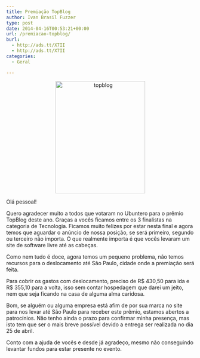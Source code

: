 ```yaml
---
title: Premiação TopBlog
author: Ivan Brasil Fuzzer
type: post
date: 2014-04-16T00:53:21+00:00
url: /premiacao-topblog/
burl:
  - http://ads.tt/X7II
  - http://ads.tt/X7II
categories:
  - Geral

---
```

<p style="text-align: center;">
  <a href="http://www.ubuntero.com.br/wp-content/uploads/2014/04/topblog.png"><img class="alignnone size-medium wp-image-6595" alt="topblog" src="http://www.ubuntero.com.br/wp-content/uploads/2014/04/topblog-240x300.png" width="240" height="300" /></a>
</p>

Olá pessoal!

Quero agradecer muito a todos que votaram no Ubuntero para o prêmio TopBlog deste ano. Graças a vocês ficamos entre os 3 finalistas na categoria de Tecnologia. Ficamos muito felizes por estar nesta final e agora temos que aguardar o anúncio de nossa posição, se será primeiro, segundo ou terceiro não importa. O que realmente importa é que vocês levaram um site de software livre até as cabeças.

Como nem tudo é doce, agora temos um pequeno problema, não temos recursos para o deslocamento até São Paulo, cidade onde a premiação será feita.

Para cobrir os gastos com deslocamento, preciso de R$ 430,50 para ida e R$ 355,10 para a volta, isso sem contar hospedagem que darei um jeito, nem que seja ficando na casa de alguma alma caridosa.

Bom, se alguém ou alguma empresa está afim de por sua marca no site para nos levar até São Paulo para receber este prêmio, estamos abertos a patrocínios. Não tenho ainda o prazo para confirmar minha presença, mas isto tem que ser o mais breve possível devido a entrega ser realizada no dia 25 de abril.

Conto com a ajuda de vocês e desde já agradeço, mesmo não conseguindo levantar fundos para estar presente no evento.
